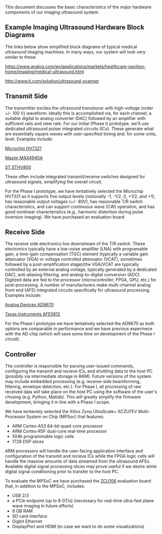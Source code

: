 This document discusses the basic characteristics of the major hardware components of our imaging ultrasound system.

## Example Imaging Ultrasound Hardware Block Diagrams
The links below show simplified block diagrams of typical medical ultrasound imaging machines. In many ways, our system will look very similar to these:

https://www.analog.com/en/applications/markets/healthcare-pavilion-home/imaging/medical-ultrasound.html

http://www.ti.com/solution/ultrasound-scanner

## Transmit Side
The transmitter excites the ultrasound transducer with high-voltage (order +/- 100 V) waveform. Ideally this is accomplished via, for each channel, a suitable digital to analog converter (DAC) followed by an amplifier with sufficient rails and slew rate. For our initial (Phase I) prototype, we'll use dedicated ultrasound pulser integrated circuits (ICs). These generate what are essentially square waves with user-specified timing and, for some units, level. Examples include:

[Microchip HV7321](http://ww1.microchip.com/downloads/en/DeviceDoc/20005639A.pdf)

[Maxim MAX4940A](https://datasheets.maximintegrated.com/en/ds/MAX4940-MAX4940A.pdf)

[ST STHV800](https://www.st.com/resource/en/data_brief/sthv800.pdf)

These often include integrated transmit/receive switches designed for ultrasound signals, simplifying the overall circuit.

For the Phase I prototype, we have tentatively selected the Microchip HV7321 as it supports five output levels (notionally -1, -1/2, 0, +1/2, and +1), has reasonable output voltages (+/- 80V), has reasonable T/R switch characteristics, and can support continuous wave (CW) operation, and has good nonlinear characteristics (e.g., harmonic distortion during pulse inversion imaging). We have purchased an evaluation board 

## Receive Side

The receive side electronics live downstream of the T/R switch. These electronics typically have a low-noise amplifier (LNA) with programable gain, a time-gain compensation (TGC) element (typically a variable gain attenuator (VGA) or voltage controlled attenuator (VCAT), sometimes followed by a post-amplification stage)(the VGA/VCAT are typically controlled by an external analog voltage, typically generated by a dedicated DAC), anti-aliasing filtering, and analog-to-digital conversion (ADC).  Digitzed data are fed to the processor (microcontroller, FPGA, GPU, etc.) for post-processing. A number of manufacturers make multi-channel analog front end (AFE) integrated circuits specifically for ultrasound processing. Examples include:

[Analog Devices AD9670](https://www.analog.com/media/en/technical-documentation/data-sheets/AD9670.pdf)

[Texas Instruments AFE5812](http://www.ti.com/lit/ds/symlink/afe5812.pdf)

For the Phase I prototype we have tentatively selected the AD9670 as both options are comparable in performance and we have previous experinece with the AD chip (which will save some time on development of the Phase I circuit).

## Controller

The controller is responsible for parsing user-issued commands, configuring the transmit and recieve ICs, and shuttling data to the host PC (possbily via intermediate storage in RAM). Future versions of the system may include embedded processing (e.g. receive-side beamforming, filtering, envelope detection, etc.). For Phase I, all processing of raw received data will take place on the host PC using the software of the user's chosing (e.g. Python, Matlab).  This will greatly simplify the firmware development, bringing it in line with a Phase I scope.

We have tentaviely selected the Xilinx Zynq UltraScale+ XCZU7EV Multi-Processor System on Chip (MPSoc) that features:
+ ARM Cortex-A53 64-bit quad-core processor
+ ARM Cortex-R5F dual-core real-time processor
+ 504k programmable logic cells
+ 1728 DSP slices

ARM processors will handle the user-facing application interface and configuration of the transmit and recieve ICs while the FPGA logic cells will handle the massive amounts of data streamed from the ultrasound AFEs. Available digital signal processing slices may prove useful if we desire simle digital signal conditioning prior to transfer to the host PC.  

To evaluate the MPSoC we have purchased the [ZCU106](https://www.xilinx.com/products/boards-and-kits/zcu106.html) evaluation board that, in addition to the MPSoC, includes:
- USB 2/3
- a PCIe endpoint (up to 8 GT/s) (necessary for real-time ultra-fast plane wave imaging in future efforts)
- 8 GB RAM
- SD card interface
- Gigbit Ethernet
- DisplayPort and HDMI (in case we want to do some visualizations)
 
